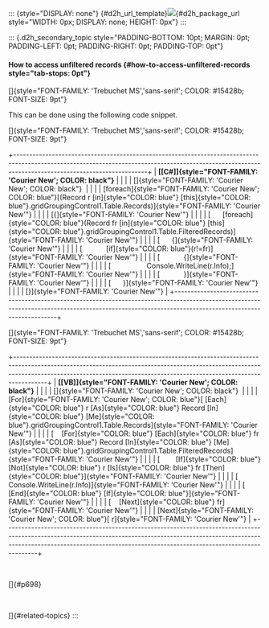 ::: {style="DISPLAY: none"}
[](ms-xhelp:///?Id=d2h_url_template){#d2h_url_template}![](!package_url!){#d2h_package_url style="WIDTH: 0px; DISPLAY: none; HEIGHT: 0px"}
:::

::: {.d2h_secondary_topic style="PADDING-BOTTOM: 10pt; MARGIN: 0pt; PADDING-LEFT: 0pt; PADDING-RIGHT: 0pt; PADDING-TOP: 0pt"}
#### How to access unfiltered records {#how-to-access-unfiltered-records style="tab-stops: 0pt"}

[]{style="FONT-FAMILY: 'Trebuchet MS','sans-serif'; COLOR: #15428b; FONT-SIZE: 9pt"} 

This can be done using the following code snippet.

[]{style="FONT-FAMILY: 'Trebuchet MS','sans-serif'; COLOR: #15428b; FONT-SIZE: 9pt"} 

+-----------------------------------------------------------------------------------------------------------------------------------------------------------------------------------------------------+
| **[\[C#\]]{style="FONT-FAMILY: 'Courier New'; COLOR: black"}**                                                                                                                                      |
|                                                                                                                                                                                                     |
| []{style="FONT-FAMILY: 'Courier New'; COLOR: black"}                                                                                                                                                |
|                                                                                                                                                                                                     |
| [foreach]{style="FONT-FAMILY: 'Courier New'; COLOR: blue"}[(Record r [in]{style="COLOR: blue"} [this]{style="COLOR: blue"}.gridGroupingControl1.Table.Records)]{style="FONT-FAMILY: 'Courier New'"} |
|                                                                                                                                                                                                     |
| [{]{style="FONT-FAMILY: 'Courier New'"}                                                                                                                                                             |
|                                                                                                                                                                                                     |
| [      [foreach]{style="COLOR: blue"}(Record fr [in]{style="COLOR: blue"} [this]{style="COLOR: blue"}.gridGroupingControl1.Table.FilteredRecords)]{style="FONT-FAMILY: 'Courier New'"}              |
|                                                                                                                                                                                                     |
| [      {]{style="FONT-FAMILY: 'Courier New'"}                                                                                                                                                       |
|                                                                                                                                                                                                     |
| [            [if]{style="COLOR: blue"}(r!=fr)]{style="FONT-FAMILY: 'Courier New'"}                                                                                                                  |
|                                                                                                                                                                                                     |
| [            {]{style="FONT-FAMILY: 'Courier New'"}                                                                                                                                                 |
|                                                                                                                                                                                                     |
| [                  Console.WriteLine(r.Info);]{style="FONT-FAMILY: 'Courier New'"}                                                                                                                  |
|                                                                                                                                                                                                     |
| [            }]{style="FONT-FAMILY: 'Courier New'"}                                                                                                                                                 |
|                                                                                                                                                                                                     |
| [      }]{style="FONT-FAMILY: 'Courier New'"}                                                                                                                                                       |
|                                                                                                                                                                                                     |
| [}]{style="FONT-FAMILY: 'Courier New'"}                                                                                                                                                             |
+-----------------------------------------------------------------------------------------------------------------------------------------------------------------------------------------------------+

[]{style="FONT-FAMILY: 'Trebuchet MS','sans-serif'; COLOR: #15428b; FONT-SIZE: 9pt"} 

+----------------------------------------------------------------------------------------------------------------------------------------------------------------------------------------------------------------------------------------------------+
| **[\[VB\]]{style="FONT-FAMILY: 'Courier New'; COLOR: black"}**                                                                                                                                                                                     |
|                                                                                                                                                                                                                                                    |
| []{style="FONT-FAMILY: 'Courier New'; COLOR: black"}                                                                                                                                                                                               |
|                                                                                                                                                                                                                                                    |
| [For]{style="FONT-FAMILY: 'Courier New'; COLOR: blue"}[ [Each]{style="COLOR: blue"} r [As]{style="COLOR: blue"} Record [In]{style="COLOR: blue"} [Me]{style="COLOR: blue"}.gridGroupingControl1.Table.Records]{style="FONT-FAMILY: 'Courier New'"} |
|                                                                                                                                                                                                                                                    |
| [    [For]{style="COLOR: blue"} [Each]{style="COLOR: blue"} fr [As]{style="COLOR: blue"} Record [In]{style="COLOR: blue"} [Me]{style="COLOR: blue"}.gridGroupingControl1.Table.FilteredRecords]{style="FONT-FAMILY: 'Courier New'"}                |
|                                                                                                                                                                                                                                                    |
| [        [If]{style="COLOR: blue"} [Not]{style="COLOR: blue"} r [Is]{style="COLOR: blue"} fr [Then]{style="COLOR: blue"}]{style="FONT-FAMILY: 'Courier New'"}                                                                                      |
|                                                                                                                                                                                                                                                    |
| [            Console.WriteLine(r.Info)]{style="FONT-FAMILY: 'Courier New'"}                                                                                                                                                                        |
|                                                                                                                                                                                                                                                    |
| [        [End]{style="COLOR: blue"} [If]{style="COLOR: blue"}]{style="FONT-FAMILY: 'Courier New'"}                                                                                                                                                 |
|                                                                                                                                                                                                                                                    |
| [    [Next]{style="COLOR: blue"} fr]{style="FONT-FAMILY: 'Courier New'"}                                                                                                                                                                           |
|                                                                                                                                                                                                                                                    |
| [Next]{style="FONT-FAMILY: 'Courier New'; COLOR: blue"}[ r]{style="FONT-FAMILY: 'Courier New'"}                                                                                                                                                    |
+----------------------------------------------------------------------------------------------------------------------------------------------------------------------------------------------------------------------------------------------------+

 

[]{#p698} 

 

[]{#related-topics}
:::
